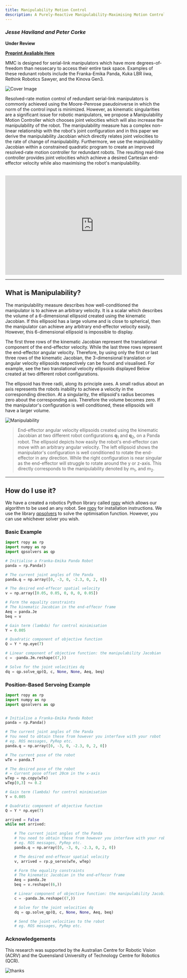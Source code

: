 ```yaml
---
title: Manipulability Motion Control
description: A Purely-Reactive Manipulability-Maximising Motion Controller
---
```


### _Jesse Haviland and Peter Corke_

**Under Review**

**[Preprint Avaliable Here](https://arxiv.org/abs/2002.11901)**

MMC is designed for serial-link manipulators which have more degrees-of-freedom than nessecary to access their entire task space. Examples of these redunant robots include the Franka-Emika Panda, Kuka LBR iiwa, Rethink Robotics Sawyer, and the Kinova Gen3.

![Cover Image](/images/cover2_lite.svg)

Resolved-rate motion control of redundant serial-link manipulators is commonly achieved using the Moore-Penrose pseudoinverse in which the norm of the control input is minimized. However, as kinematic singularities are a significant issue for robotic manipulators, we propose a Manipulability Motion Controller which chooses joint velocities which will also increase the manipulability of the robot. The manipulability measure has a complex non-linear relationship with the robot's joint configuration and in this paper we derive the manipulability Jacobian which directly relates joint velocities to the rate of change of  manipulability. Furthermore, we use the manipulability Jacobian within a constrained quadratic program to create an improved resolved-rate motion controller for redundant robots. The resulting real-time controller provides joint velocities which achieve a desired Cartesian end-effector velocity while also maximising the robot's manipulability.

<br>

<iframe width="560" height="315" src="https://www.youtube.com/embed/zBGLPoPNZ10" frameborder="0" allow="accelerometer; autoplay; encrypted-media; gyroscope; picture-in-picture" allowfullscreen></iframe>

<br>

* * *

## What is Manipulability?

The manipulability measure describes how well-conditioned the manipulator is to achieve an arbitrary velocity. It is a scalar which describes the volume of a 6-dimensional ellipsoid created using the kinematic Jacobian. If this ellipsoid has a large volume and is close to spherical, then the manipulator can achieve any arbitrary end-effector velocity easily. However, this 6-dimensional ellipsoid is impossible to display.

The first three rows of the kinematic Jacobian represent the translational component of the end-effector velocity. While the last three rows represent the end-effector angular velocity. Therefore, by using only the first or last three rows of the kinematic Jacobian, the 3-dimensional translation or angular velocity ellipsoids respectively can be found and visualised. For example, see the two translational velocity ellipsoids displayed Below created at two different robot configurations.

The ellipsoid has three radii, along its principle axes. A small radius about an axis represents the robots inability to achieve a velocity in the corresponding direction. At a singularity, the ellipsoid's radius becomes zero about the corresponding axis. Therefore the volume becomes zero. If the manipulator's configuration is well conditioned, these ellipsoids will have a larger volume.

![Manipulability](/images/wide_lite.svg)
> End-effector angular velocity ellipsoids created using the kinematic Jacobian at two different robot configurations **q**<sub>1</sub> and **q**<sub>2</sub>, on a Panda robot. The ellipsoid depicts how easily the robot's end-effector can move with an arbitrary  angular velocity. The left ellipsoid shows the manipulator's configuration is well conditioned to rotate the end-effector in any direction. While the right configuration is near singular as the end-effector will struggle to rotate around the y or z-axis. This directly corresponds to the manipulability denoted by _m_<sub>1</sub>, and _m_<sub>2</sub>.

* * *

## How do I use it?

We have a created a robotics Python library called [ropy](https://github.com/jhavl/ropy) which allows our algorithm to be used an any robot. See [ropy](https://github.com/jhavl/ropy) for installation instructions. We use the library [qpsolvers](https://pypi.org/project/qpsolvers/) to solve the optimisation function. However, you can use whichever solver you wish.

### Basic Example
```python
import ropy as rp
import numpy as np
import qpsolvers as qp

# Initialise a Franka-Emika Panda Robot
panda = rp.Panda()

# The current joint angles of the Panda
panda.q = np.array([0, -3, 0, -2.3, 0, 2, 0])

# The desired end-effecor spatial velocity
v = np.array([0.05, 0.05, 0, 0, 0, 0.05])

# Form the equality constraints
# The kinematic Jacobian in the end-effecor frame
Aeq = panda.Je
beq = v

# Gain term (lambda) for control minimisation
Y = 0.005

# Quadratic component of objective function
Q = Y * np.eye(7)

# Linear component of objective function: the manipulability Jacobian
c = -panda.Jm.reshape((7,))

# Solve for the joint velocities dq
dq = qp.solve_qp(Q, c, None, None, Aeq, beq)
```

### Position-Based Servoing Example
```python
import ropy as rp
import numpy as np
import qpsolvers as qp


# Initialise a Franka-Emika Panda Robot
panda = rp.Panda()

# The current joint angles of the Panda
# You need to obtain these from however you interfave with your robot
# eg. ROS messages, PyRep etc.
panda.q = np.array([0, -3, 0, -2.3, 0, 2, 0])

# The current pose of the robot
wTe = panda.T

# The desired pose of the robot
# = Current pose offset 20cm in the x-axis
wTep = np.copy(wTe)
wTep[0,3] += 0.2

# Gain term (lambda) for control minimisation
Y = 0.005

# Quadratic component of objective function
Q = Y * np.eye(7)

arrived = False
while not arrived:

    # The current joint angles of the Panda
    # You need to obtain these from however you interfave with your robot
    # eg. ROS messages, PyRep etc.
    panda.q = np.array([0, -3, 0, -2.3, 0, 2, 0])

    # The desired end-effecor spatial velocity
    v, arrived = rp.p_servo(wTe, wTep)

    # Form the equality constraints
    # The kinematic Jacobian in the end-effecor frame
    Aeq = panda.Je
    beq = v.reshape((6,))

    # Linear component of objective function: the manipulability Jacobian
    c = -panda.Jm.reshape((7,))

    # Solve for the joint velocities dq
    dq = qp.solve_qp(Q, c, None, None, Aeq, beq)

    # Send the joint velocities to the robot
    # eg. ROS messages, PyRep etc.
```

### Acknowledgements

This research was supported by the Australian Centre for Robotic Vision (ACRV) and the Queensland Universilty of Technology Centre for Robotics (QCR).

![thanks](/images/acrvqut.png)
